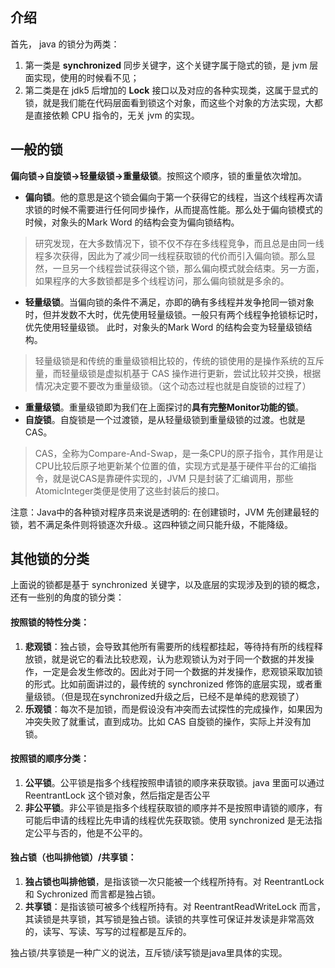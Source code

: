 ## 介绍

首先， java 的锁分为两类：

1. 第一类是 **synchronized** 同步关键字，这个关键字属于隐式的锁，是 jvm 层面实现，使用的时候看不见；
2. 第二类是在 jdk5 后增加的 **Lock** 接口以及对应的各种实现类，这属于显式的锁，就是我们能在代码层面看到锁这个对象，而这些个对象的方法实现，大都是直接依赖 CPU 指令的，无关 jvm 的实现。

## 一般的锁

**偏向锁->自旋锁->轻量级锁->重量级锁**。按照这个顺序，锁的重量依次增加。

- **偏向锁**。他的意思是这个锁会偏向于第一个获得它的线程，当这个线程再次请求锁的时候不需要进行任何同步操作，从而提高性能。那么处于偏向锁模式的时候，对象头的Mark Word 的结构会变为偏向锁结构。

> 研究发现，在大多数情况下，锁不仅不存在多线程竞争，而且总是由同一线程多次获得，因此为了减少同一线程获取锁的代价而引入偏向锁。那么显然，一旦另一个线程尝试获得这个锁，那么偏向模式就会结束。另一方面，如果程序的大多数锁都是多个线程访问，那么偏向锁就是多余的。

- **轻量级锁**。当偏向锁的条件不满足，亦即的确有多线程并发争抢同一锁对象时，但并发数不大时，优先使用轻量级锁。一般只有两个线程争抢锁标记时，优先使用轻量级锁。 此时，对象头的Mark Word 的结构会变为轻量级锁结构。

> 轻量级锁是和传统的重量级锁相比较的，传统的锁使用的是操作系统的互斥量，而轻量级锁是虚拟机基于 CAS 操作进行更新，尝试比较并交换，根据情况决定要不要改为重量级锁。（这个动态过程也就是自旋锁的过程了）

- **重量级锁**。重量级锁即为我们在上面探讨的**具有完整Monitor功能的锁**。
- **自旋锁**。自旋锁是一个过渡锁，是从轻量级锁到重量级锁的过渡。也就是CAS。

> CAS，全称为Compare-And-Swap，是一条CPU的原子指令，其作用是让CPU比较后原子地更新某个位置的值，实现方式是基于硬件平台的汇编指令，就是说CAS是靠硬件实现的，JVM 只是封装了汇编调用，那些AtomicInteger类便是使用了这些封装后的接口。

注意：Java中的各种锁对程序员来说是透明的: 在创建锁时，JVM 先创建最轻的锁，若不满足条件则将锁逐次升级.。这四种锁之间只能升级，不能降级。

## 其他锁的分类

上面说的锁都是基于 synchronized 关键字，以及底层的实现涉及到的锁的概念，还有一些别的角度的锁分类：

#### 按照锁的特性分类：

1. **悲观锁**：独占锁，会导致其他所有需要所的线程都挂起，等待持有所的线程释放锁，就是说它的看法比较悲观，认为悲观锁认为对于同一个数据的并发操作，一定是会发生修改的。因此对于同一个数据的并发操作，悲观锁采取加锁的形式。比如前面讲过的，最传统的 synchronized 修饰的底层实现，或者重量级锁。（但是现在synchronized升级之后，已经不是单纯的悲观锁了）
2. **乐观锁**：每次不是加锁，而是假设没有冲突而去试探性的完成操作，如果因为冲突失败了就重试，直到成功。比如 CAS 自旋锁的操作，实际上并没有加锁。

#### 按照锁的顺序分类：

1. **公平锁**。公平锁是指多个线程按照申请锁的顺序来获取锁。java 里面可以通过 ReentrantLock 这个锁对象，然后指定是否公平
2. **非公平锁**。非公平锁是指多个线程获取锁的顺序并不是按照申请锁的顺序，有可能后申请的线程比先申请的线程优先获取锁。使用 synchronized 是无法指定公平与否的，他是不公平的。

#### 独占锁（也叫排他锁）/共享锁：

1. **独占锁也叫排他锁**，是指该锁一次只能被一个线程所持有。对 ReentrantLock 和 Sychronized 而言都是独占锁。
2. **共享锁**：是指该锁可被多个线程所持有。对 ReentrantReadWriteLock 而言，其读锁是共享锁，其写锁是独占锁。读锁的共享性可保证并发读是非常高效的，读写、写读、写写的过程都是互斥的。

独占锁/共享锁是一种广义的说法，互斥锁/读写锁是java里具体的实现。